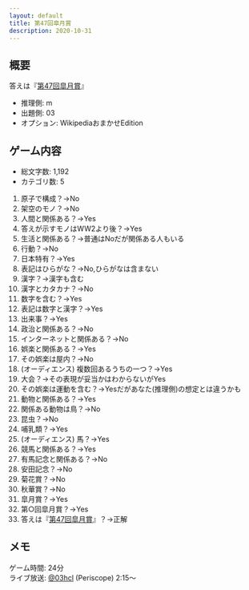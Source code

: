 ```yaml
---
layout: default
title: 第47回皐月賞
description: 2020-10-31
---
```


## 概要

答えは『[第47回皐月賞](https://ja.wikipedia.org/wiki/%E7%AC%AC47%E5%9B%9E%E7%9A%90%E6%9C%88%E8%B3%9E)』

- 推理側: m
- 出題側: 03
- オプション: WikipediaおまかせEdition

## ゲーム内容

- 総文字数: 1,192
- カテゴリ数: 5

1. 原子で構成？→No
2. 架空のモノ？→No
3. 人間と関係ある？→Yes
4. 答えが示すモノはWW2より後？→Yes
5. 生活と関係ある？→普通はNoだが関係ある人もいる
6. 行動？→No
7. 日本特有？→Yes
8. 表記はひらがな？→No,ひらがなは含まない
9. 漢字？→漢字も含む
10. 漢字とカタカナ？→No
11. 数字を含む？→Yes
12. 表記は数字と漢字？→Yes
13. 出来事？→Yes
14. 政治と関係ある？→No
15. インターネットと関係ある？→No
16. 娯楽と関係ある？→Yes
17. その娯楽は屋内？→No
18. (オーディエンス) 複数回あるうちの一つ？→Yes
19. 大会？→その表現が妥当かはわからないがYes
20. その娯楽は運動を含む？→Yesだがあなた(推理側)の想定とは違うかも
21. 動物と関係ある？→Yes
22. 関係ある動物は鳥？→No
23. 昆虫？→No
24. 哺乳類？→Yes
25. (オーディエンス) 馬？→Yes
26. 競馬と関係ある？→Yes
27. 有馬記念と関係ある？→No
28. 安田記念？→No
29. 菊花賞？→No
30. 秋華賞？→No
31. 皐月賞？→Yes
32. 第○回皐月賞？→Yes
33. 答えは『[第47回皐月賞](https://ja.wikipedia.org/wiki/%E7%AC%AC47%E5%9B%9E%E7%9A%90%E6%9C%88%E8%B3%9E)』？→正解

## メモ

ゲーム時間: 24分  
ライブ放送: [@03hcl](https://www.periscope.tv/03hcl/1gqGvajwWDqKB?t=2m15s) (Periscope) 2:15～
